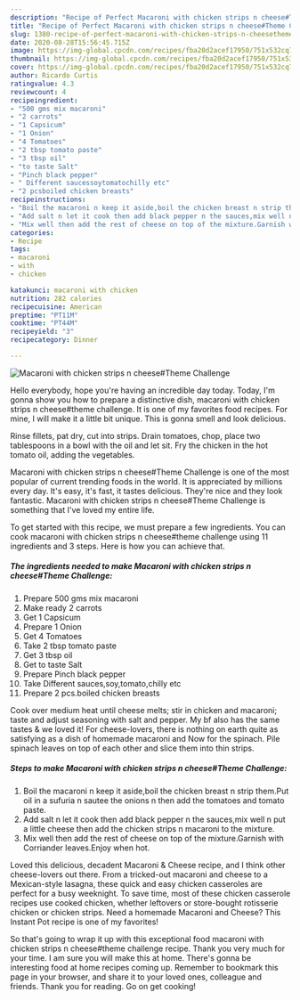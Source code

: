 ```yaml
---
description: "Recipe of Perfect Macaroni with chicken strips n cheese#Theme Challenge"
title: "Recipe of Perfect Macaroni with chicken strips n cheese#Theme Challenge"
slug: 1380-recipe-of-perfect-macaroni-with-chicken-strips-n-cheesetheme-challenge
date: 2020-08-28T15:56:45.715Z
image: https://img-global.cpcdn.com/recipes/fba20d2acef17950/751x532cq70/macaroni-with-chicken-strips-n-cheesetheme-challenge-recipe-main-photo.jpg
thumbnail: https://img-global.cpcdn.com/recipes/fba20d2acef17950/751x532cq70/macaroni-with-chicken-strips-n-cheesetheme-challenge-recipe-main-photo.jpg
cover: https://img-global.cpcdn.com/recipes/fba20d2acef17950/751x532cq70/macaroni-with-chicken-strips-n-cheesetheme-challenge-recipe-main-photo.jpg
author: Ricardo Curtis
ratingvalue: 4.3
reviewcount: 4
recipeingredient:
- "500 gms mix macaroni"
- "2 carrots"
- "1 Capsicum"
- "1 Onion"
- "4 Tomatoes"
- "2 tbsp tomato paste"
- "3 tbsp oil"
- "to taste Salt"
- "Pinch black pepper"
- " Different saucessoytomatochilly etc"
- "2 pcsboiled chicken breasts"
recipeinstructions:
- "Boil the macaroni n keep it aside,boil the chicken breast n strip them.Put oil in a sufuria n sautee the onions n then add the tomatoes and tomato paste."
- "Add salt n let it cook then add black pepper n the sauces,mix well n put a little cheese then add the chicken strips n macaroni to the mixture."
- "Mix well then add the rest of cheese on top of the mixture.Garnish with Corriander leaves.Enjoy when hot."
categories:
- Recipe
tags:
- macaroni
- with
- chicken

katakunci: macaroni with chicken 
nutrition: 282 calories
recipecuisine: American
preptime: "PT11M"
cooktime: "PT44M"
recipeyield: "3"
recipecategory: Dinner

---
```



![Macaroni with chicken strips n cheese#Theme Challenge](https://img-global.cpcdn.com/recipes/fba20d2acef17950/751x532cq70/macaroni-with-chicken-strips-n-cheesetheme-challenge-recipe-main-photo.jpg)

Hello everybody, hope you're having an incredible day today. Today, I'm gonna show you how to prepare a distinctive dish, macaroni with chicken strips n cheese#theme challenge. It is one of my favorites food recipes. For mine, I will make it a little bit unique. This is gonna smell and look delicious.

Rinse fillets, pat dry, cut into strips. Drain tomatoes, chop, place two tablespoons in a bowl with the oil and let sit. Fry the chicken in the hot tomato oil, adding the vegetables.

Macaroni with chicken strips n cheese#Theme Challenge is one of the most popular of current trending foods in the world. It is appreciated by millions every day. It's easy, it's fast, it tastes delicious. They're nice and they look fantastic. Macaroni with chicken strips n cheese#Theme Challenge is something that I've loved my entire life.


To get started with this recipe, we must prepare a few ingredients. You can cook macaroni with chicken strips n cheese#theme challenge using 11 ingredients and 3 steps. Here is how you can achieve that.

<!--inarticleads1-->

##### The ingredients needed to make Macaroni with chicken strips n cheese#Theme Challenge:

1. Prepare 500 gms mix macaroni
1. Make ready 2 carrots
1. Get 1 Capsicum
1. Prepare 1 Onion
1. Get 4 Tomatoes
1. Take 2 tbsp tomato paste
1. Get 3 tbsp oil
1. Get to taste Salt
1. Prepare Pinch black pepper
1. Take  Different sauces,soy,tomato,chilly etc
1. Prepare 2 pcs.boiled chicken breasts


Cook over medium heat until cheese melts; stir in chicken and macaroni; taste and adjust seasoning with salt and pepper. My bf also has the same tastes &amp; we loved it! For cheese-lovers, there is nothing on earth quite as satisfying as a dish of homemade macaroni and Now for the spinach. Pile spinach leaves on top of each other and slice them into thin strips. 

<!--inarticleads2-->

##### Steps to make Macaroni with chicken strips n cheese#Theme Challenge:

1. Boil the macaroni n keep it aside,boil the chicken breast n strip them.Put oil in a sufuria n sautee the onions n then add the tomatoes and tomato paste.
1. Add salt n let it cook then add black pepper n the sauces,mix well n put a little cheese then add the chicken strips n macaroni to the mixture.
1. Mix well then add the rest of cheese on top of the mixture.Garnish with Corriander leaves.Enjoy when hot.


Loved this delicious, decadent Macaroni &amp; Cheese recipe, and I think other cheese-lovers out there. From a tricked-out macaroni and cheese to a Mexican-style lasagna, these quick and easy chicken casseroles are perfect for a busy weeknight. To save time, most of these chicken casserole recipes use cooked chicken, whether leftovers or store-bought rotisserie chicken or chicken strips. Need a homemade Macaroni and Cheese? This Instant Pot recipe is one of my favorites! 

So that's going to wrap it up with this exceptional food macaroni with chicken strips n cheese#theme challenge recipe. Thank you very much for your time. I am sure you will make this at home. There's gonna be interesting food at home recipes coming up. Remember to bookmark this page in your browser, and share it to your loved ones, colleague and friends. Thank you for reading. Go on get cooking!
